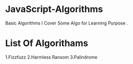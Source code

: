 # JavaScript-Algorithms
Basic Algorithms I Cover Some Algo for Learning Purpose .

# List Of Algorithams 

1.Fizzfuzz
2.Harmless Ransom
3.Palindrome